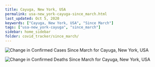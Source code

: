 ```yaml
---
title: Cayuga, New York, USA
permalink: usa-new_york-cayuga-since_march.html
last_updated: Oct 5, 2020
keywords: ["Cayuga, New York, USA", "Since March"]
tags: ["usa-new_york-cayuga", "since_march"]
sidebar: home_sidebar
folder: covid_tracker/since_march/
---
```


![Change in Confirmed Cases Since March for Cayuga, New York, USA](images/graphs/usa-new_york-cayuga-delta_confirmed-since_march_graph.png)

![Change in Confirmed Deaths Since March for Cayuga, New York, USA](images/graphs/usa-new_york-cayuga-delta_deaths-since_march_graph.png)

